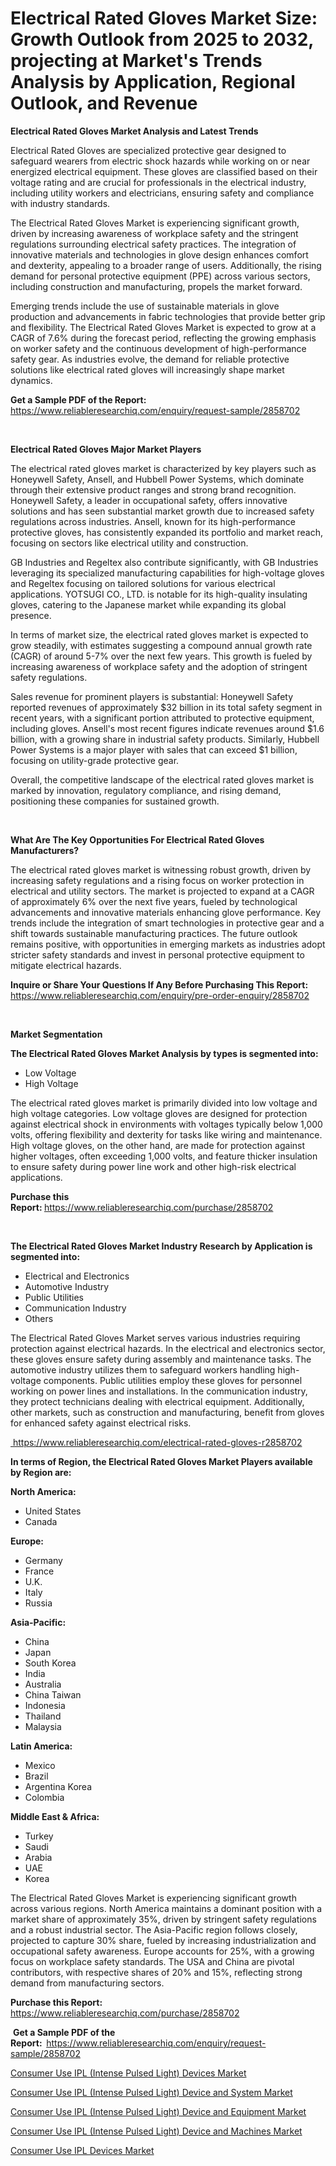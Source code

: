 <p><h1>Electrical Rated Gloves Market Size: Growth Outlook from 2025 to 2032, projecting at Market's Trends Analysis by Application, Regional Outlook, and Revenue</h1></p><p><strong>Electrical Rated Gloves Market Analysis and Latest Trends</strong></p>
<p><p>Electrical Rated Gloves are specialized protective gear designed to safeguard wearers from electric shock hazards while working on or near energized electrical equipment. These gloves are classified based on their voltage rating and are crucial for professionals in the electrical industry, including utility workers and electricians, ensuring safety and compliance with industry standards.</p><p>The Electrical Rated Gloves Market is experiencing significant growth, driven by increasing awareness of workplace safety and the stringent regulations surrounding electrical safety practices. The integration of innovative materials and technologies in glove design enhances comfort and dexterity, appealing to a broader range of users. Additionally, the rising demand for personal protective equipment (PPE) across various sectors, including construction and manufacturing, propels the market forward.</p><p>Emerging trends include the use of sustainable materials in glove production and advancements in fabric technologies that provide better grip and flexibility. The Electrical Rated Gloves Market is expected to grow at a CAGR of 7.6% during the forecast period, reflecting the growing emphasis on worker safety and the continuous development of high-performance safety gear. As industries evolve, the demand for reliable protective solutions like electrical rated gloves will increasingly shape market dynamics.</p></p>
<p><strong>Get a Sample PDF of the Report:&nbsp;</strong> <a href="https://www.reliableresearchiq.com/enquiry/request-sample/2858702?utm_campaign=1087&utm_medium=2&utm_source=Github&utm_content=ia&utm_term=12032025&utm_id=electrical-rated-gloves">https://www.reliableresearchiq.com/enquiry/request-sample/2858702</a></p>
<p>&nbsp;</p>
<p><strong>Electrical Rated Gloves Major Market Players</strong></p>
<p><p>The electrical rated gloves market is characterized by key players such as Honeywell Safety, Ansell, and Hubbell Power Systems, which dominate through their extensive product ranges and strong brand recognition. Honeywell Safety, a leader in occupational safety, offers innovative solutions and has seen substantial market growth due to increased safety regulations across industries. Ansell, known for its high-performance protective gloves, has consistently expanded its portfolio and market reach, focusing on sectors like electrical utility and construction.</p><p>GB Industries and Regeltex also contribute significantly, with GB Industries leveraging its specialized manufacturing capabilities for high-voltage gloves and Regeltex focusing on tailored solutions for various electrical applications. YOTSUGI CO., LTD. is notable for its high-quality insulating gloves, catering to the Japanese market while expanding its global presence.</p><p>In terms of market size, the electrical rated gloves market is expected to grow steadily, with estimates suggesting a compound annual growth rate (CAGR) of around 5-7% over the next few years. This growth is fueled by increasing awareness of workplace safety and the adoption of stringent safety regulations.</p><p>Sales revenue for prominent players is substantial: Honeywell Safety reported revenues of approximately $32 billion in its total safety segment in recent years, with a significant portion attributed to protective equipment, including gloves. Ansell's most recent figures indicate revenues around $1.6 billion, with a growing share in industrial safety products. Similarly, Hubbell Power Systems is a major player with sales that can exceed $1 billion, focusing on utility-grade protective gear.</p><p>Overall, the competitive landscape of the electrical rated gloves market is marked by innovation, regulatory compliance, and rising demand, positioning these companies for sustained growth.</p></p>
<p>&nbsp;</p>
<p><strong>What Are The Key Opportunities For Electrical Rated Gloves Manufacturers?</strong></p>
<p><p>The electrical rated gloves market is witnessing robust growth, driven by increasing safety regulations and a rising focus on worker protection in electrical and utility sectors. The market is projected to expand at a CAGR of approximately 6% over the next five years, fueled by technological advancements and innovative materials enhancing glove performance. Key trends include the integration of smart technologies in protective gear and a shift towards sustainable manufacturing practices. The future outlook remains positive, with opportunities in emerging markets as industries adopt stricter safety standards and invest in personal protective equipment to mitigate electrical hazards.</p></p>
<p><strong>Inquire or Share Your Questions If Any Before Purchasing This Report:</strong> <a href="https://www.reliableresearchiq.com/enquiry/pre-order-enquiry/2858702?utm_campaign=1087&utm_medium=2&utm_source=Github&utm_content=ia&utm_term=12032025&utm_id=electrical-rated-gloves">https://www.reliableresearchiq.com/enquiry/pre-order-enquiry/2858702</a></p>
<p>&nbsp;</p>
<p><strong>Market Segmentation</strong></p>
<p><strong>The Electrical Rated Gloves Market Analysis by types is segmented into:</strong></p>
<p><ul><li>Low Voltage</li><li>High Voltage</li></ul></p>
<p><p>The electrical rated gloves market is primarily divided into low voltage and high voltage categories. Low voltage gloves are designed for protection against electrical shock in environments with voltages typically below 1,000 volts, offering flexibility and dexterity for tasks like wiring and maintenance. High voltage gloves, on the other hand, are made for protection against higher voltages, often exceeding 1,000 volts, and feature thicker insulation to ensure safety during power line work and other high-risk electrical applications.</p></p>
<p><strong>Purchase this Report:&nbsp;</strong><a href="https://www.reliableresearchiq.com/purchase/2858702?utm_campaign=1087&utm_medium=2&utm_source=Github&utm_content=ia&utm_term=12032025&utm_id=electrical-rated-gloves">https://www.reliableresearchiq.com/purchase/2858702</a></p>
<p>&nbsp;</p>
<p><strong>The Electrical Rated Gloves Market Industry Research by Application is segmented into:</strong></p>
<p><ul><li>Electrical and Electronics</li><li>Automotive Industry</li><li>Public Utilities</li><li>Communication Industry</li><li>Others</li></ul></p>
<p><p>The Electrical Rated Gloves Market serves various industries requiring protection against electrical hazards. In the electrical and electronics sector, these gloves ensure safety during assembly and maintenance tasks. The automotive industry utilizes them to safeguard workers handling high-voltage components. Public utilities employ these gloves for personnel working on power lines and installations. In the communication industry, they protect technicians dealing with electrical equipment. Additionally, other markets, such as construction and manufacturing, benefit from gloves for enhanced safety against electrical risks.</p></p>
<p><a href="https://www.reliableresearchiq.com/electrical-rated-gloves-r2858702?utm_campaign=1087&utm_medium=2&utm_source=Github&utm_content=ia&utm_term=12032025&utm_id=electrical-rated-gloves">&nbsp;https://www.reliableresearchiq.com/electrical-rated-gloves-r2858702</a></p>
<p><strong>In terms of Region, the Electrical Rated Gloves Market Players available by Region are:</strong></p>
<p>
    <p> <strong> North America: </strong>
        <ul>
            <li>United States</li>
            <li>Canada</li>
        </ul>
        </p> 
    <p> <strong> Europe: </strong>
        <ul>
            <li>Germany</li>
            <li>France</li>
            <li>U.K.</li>
            <li>Italy</li>
            <li>Russia</li>
        </ul>
        </p> 
    <p> <strong> Asia-Pacific: </strong>
        <ul>
            <li>China</li>
            <li>Japan</li>
            <li>South Korea</li>
            <li>India</li>
            <li>Australia</li>
            <li>China Taiwan</li>
            <li>Indonesia</li>
            <li>Thailand</li>
            <li>Malaysia</li>
        </ul>
        </p> 
    <p> <strong> Latin America: </strong>
        <ul>
            <li>Mexico</li>
            <li>Brazil</li>
            <li>Argentina Korea</li>
            <li>Colombia</li>
        </ul>
        </p> 
    <p> <strong> Middle East & Africa: </strong>
        <ul>
            <li>Turkey</li>
            <li>Saudi</li>
            <li>Arabia</li>
            <li>UAE</li>
            <li>Korea</li>
        </ul>
    </p>
    </p>
<p><p>The Electrical Rated Gloves Market is experiencing significant growth across various regions. North America maintains a dominant position with a market share of approximately 35%, driven by stringent safety regulations and a robust industrial sector. The Asia-Pacific region follows closely, projected to capture 30% share, fueled by increasing industrialization and occupational safety awareness. Europe accounts for 25%, with a growing focus on workplace safety standards. The USA and China are pivotal contributors, with respective shares of 20% and 15%, reflecting strong demand from manufacturing sectors.</p></p>
<p><strong>Purchase this Report: </strong><a href="https://www.reliableresearchiq.com/purchase/2858702?utm_campaign=1087&utm_medium=2&utm_source=Github&utm_content=ia&utm_term=12032025&utm_id=electrical-rated-gloves">https://www.reliableresearchiq.com/purchase/2858702</a></p>
<p>&nbsp;<strong>Get a Sample PDF of the Report:&nbsp;&nbsp;</strong><a href="https://www.reliableresearchiq.com/enquiry/request-sample/2858702?utm_campaign=1087&utm_medium=2&utm_source=Github&utm_content=ia&utm_term=12032025&utm_id=electrical-rated-gloves">https://www.reliableresearchiq.com/enquiry/request-sample/2858702</a></p>
<p><strong></strong></p>
<p><p><a href="https://github.com/azetehhasle/Market-Research-Report-List-1/blob/main/consumer-use-ipl-intense-pulsed-light-devices-market.md?utm_campaign=1087&utm_medium=2&utm_source=Github&utm_content=ia&utm_term=12032025&utm_id=electrical-rated-gloves">Consumer Use IPL (Intense Pulsed Light) Devices Market</a></p><p><a href="https://github.com/knipsfilip8f/Market-Research-Report-List-1/blob/main/consumer-use-ipl-intense-pulsed-light-device-and-system-market.md?utm_campaign=1087&utm_medium=2&utm_source=Github&utm_content=ia&utm_term=12032025&utm_id=electrical-rated-gloves">Consumer Use IPL (Intense Pulsed Light) Device and System Market</a></p><p><a href="https://github.com/hirtzhulstsq/Market-Research-Report-List-1/blob/main/consumer-use-ipl-intense-pulsed-light-device-and-equipment-market.md?utm_campaign=1087&utm_medium=2&utm_source=Github&utm_content=ia&utm_term=12032025&utm_id=electrical-rated-gloves">Consumer Use IPL (Intense Pulsed Light) Device and Equipment Market</a></p><p><a href="https://github.com/bilkbitsch/Market-Research-Report-List-1/blob/main/consumer-use-ipl-intense-pulsed-light-device-and-machines-market.md?utm_campaign=1087&utm_medium=2&utm_source=Github&utm_content=ia&utm_term=12032025&utm_id=electrical-rated-gloves">Consumer Use IPL (Intense Pulsed Light) Device and Machines Market</a></p><p><a href="https://github.com/alekitanis/Market-Research-Report-List-1/blob/main/consumer-use-ipl-devices-market.md?utm_campaign=1087&utm_medium=2&utm_source=Github&utm_content=ia&utm_term=12032025&utm_id=electrical-rated-gloves">Consumer Use IPL Devices Market</a></p></p>